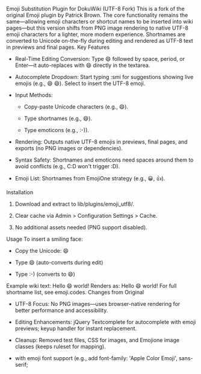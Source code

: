 Emoji Substitution Plugin for DokuWiki (UTF-8 Fork)
This is a fork of the original Emoji plugin by Patrick Brown. The core functionality remains the same—allowing emoji characters or shortcut names to be inserted into wiki pages—but this version shifts from PNG image rendering to native UTF-8 emoji characters for a lighter, more modern experience. Shortnames are converted to Unicode on-the-fly during editing and rendered as UTF-8 text in previews and final pages.
Key Features

* Real-Time Editing Conversion: Type :smile: followed by space, period, or Enter—it auto-replaces with 😄 directly in the textarea.

* Autocomplete Dropdown: Start typing :smi for suggestions showing live emojis (e.g., 😄 :smile:). Select to insert the UTF-8 emoji.

* Input Methods:

  * Copy-paste Unicode characters (e.g., 😄).

  * Type shortnames (e.g., :smile:).

  * Type emoticons (e.g., :-)).

* Rendering: Outputs native UTF-8 emojis in previews, final pages, and exports (no PNG images or dependencies).

* Syntax Safety: Shortnames and emoticons need spaces around them to avoid conflicts (e.g., C:D won't trigger :D).

* Emoji List: Shortnames from EmojiOne strategy (e.g., :grinning:, :thumbsup:).

Installation

1. Download and extract to lib/plugins/emoji_utf8/.

2. Clear cache via Admin > Configuration Settings > Cache.

3. No additional assets needed (PNG support disabled).

Usage
To insert a smiling face:

* Copy the Unicode: 😄

* Type :smile: (auto-converts during edit)

* Type :-) (converts to 😄)

Example wiki text: Hello :smile: world! Renders as: Hello 😄 world!
For full shortname list, see emoji.codes.
Changes from Original

* UTF-8 Focus: No PNG images—uses browser-native rendering for better performance and accessibility.

* Editing Enhancements: jQuery Textcomplete for autocomplete with emoji previews; keyup handler for instant replacement.

* Cleanup: Removed test files, CSS for images, and Emojione image classes (keeps ruleset for mapping).

* with emoji font support (e.g., add font-family: 'Apple Color Emoji', sans-serif;